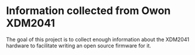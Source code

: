 Information collected from Owon XDM2041
=======================================

The goal of this project is to collect enough information about the XDM2041
hardware to facilitate writing an open source firmware for it.

